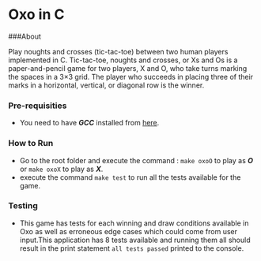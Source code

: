 # Oxo in C

###About

Play noughts and crosses (tic-tac-toe) between two human players implemented in C. Tic-tac-toe, noughts and crosses, or Xs and Os is a paper-and-pencil game for two players, X and O, who take turns marking the spaces in a 3×3 grid. The player who succeeds in placing three of their marks in a horizontal, vertical, or diagonal row is the winner.

### Pre-requisities 
* You need to have ***GCC*** installed from [here](https://gcc.gnu.org/install/).

### How to Run
* Go to the root folder and execute the command : ```make oxoO``` to play as ***O*** or ```make oxoX``` to play as ***X***.
* execute the command ```make test``` to run all the tests available for the game.

### Testing
* This game has tests for each winning and draw conditions available in Oxo as well as erroneous edge cases which could come from user input.This application has 8 tests available and running them all should result in the print statement ```all tests passed``` printed to the console. 

